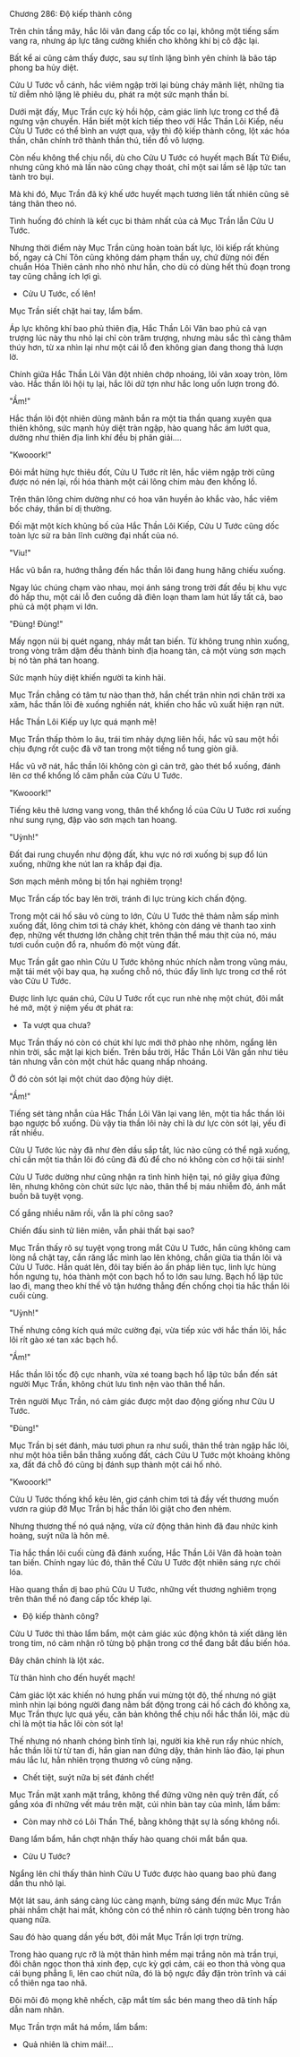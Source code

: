 




Chương 286: Độ kiếp thành công


Trên chín tầng mây, hắc lôi vân đang cấp tốc co lại, không một tiếng sấm vang ra, nhưng áp lực tăng cường khiến cho không khí bị cô đặc lại.

Bất kể ai cũng cảm thấy được, sau sự tĩnh lặng bình yên chính là bão táp phong ba hủy diệt.

Cửu U Tước vỗ cánh, hắc viêm ngập trời lại bùng cháy mãnh liệt, những tia tử diễm nhỏ lặng lẽ phiêu du, phát ra một sức mạnh thần bí.

Dưới mặt đấy, Mục Trần cực kỳ hồi hộp, cảm giác linh lực trong cơ thể đã ngưng vận chuyển. Hắn biết một kích tiếp theo với Hắc Thần Lôi Kiếp, nếu Cửu U Tước có thể bình an vượt qua, vậy thì độ kiếp thành công, lột xác hóa thần, chân chính trở thành thần thú, tiền đồ vô lượng.

Còn nếu không thể chịu nổi, dù cho Cửu U Tước có huyết mạch Bất Tử Điểu, nhưng cũng khó mà lần nào cũng chạy thoát, chỉ một sai lầm sẽ lập tức tan tành tro bụi.

Mà khi đó, Mục Trần đã ký khế ước huyết mạch tương liên tất nhiên cũng sẽ táng thân theo nó.

Tình huống đó chính là kết cục bi thảm nhất của cả Mục Trần lẫn Cửu U Tước.

Nhưng thời điểm này Mục Trần cũng hoàn toàn bất lực, lôi kiếp rất khủng bố, ngay cả Chí Tôn cũng không dám phạm thần uy, chứ đừng nói đến chuẩn Hóa Thiên cảnh nho nhỏ như hắn, cho dù có dùng hết thủ đoạn trong tay cũng chẳng ích lợi gì.

- Cửu U Tước, cố lên!

Mục Trần siết chặt hai tay, lẩm bẩm.

Áp lực không khí bao phủ thiên địa, Hắc Thần Lôi Vân bao phủ cả vạn trượng lúc này thu nhỏ lại chỉ còn trăm trượng, nhưng màu sắc thì càng thâm thúy hơn, từ xa nhìn lại như một cái lỗ đen không gian đang thong thả lượn lờ.

Chính giữa Hắc Thần Lôi Vân đột nhiên chớp nhoáng, lôi vân xoay tròn, lõm vào. Hắc thần lôi hội tụ lại, hắc lôi dữ tợn như hắc long uốn lượn trong đó.

"Ầm!"

Hắc thần lôi đột nhiên dũng mãnh bắn ra một tia thần quang xuyên qua thiên không, sức mạnh hủy diệt tràn ngập, hào quang hắc ám lướt qua, dường như thiên địa linh khí đều bị phân giải....

"Kwooork!"

Đôi mắt hừng hực thiêu đốt, Cửu U Tước rít lên, hắc viêm ngập trời cũng được nó nén lại, rồi hóa thành một cái lông chim màu đen khổng lồ.

Trên thân lông chim dường như có hoa văn huyền ảo khắc vào, hắc viêm bốc cháy, thần bí dị thường.

Đối mặt một kích khủng bố của Hắc Thần Lôi Kiếp, Cửu U Tước cũng dốc toàn lực sử ra bản lĩnh cường đại nhất của nó.

"Viu!"

Hắc vũ bắn ra, hướng thẳng đến hắc thần lôi đang hung hăng chiếu xuống.

Ngay lúc chúng chạm vào nhau, mọi ánh sáng trong trời đất đều bị khu vực đó hấp thu, một cái lỗ đen cuồng dã điên loạn tham lam hút lấy tất cả, bao phủ cả một phạm vi lớn.

"Đùng! Đùng!"

Mấy ngọn núi bị quét ngang, nháy mắt tan biến. Từ không trung nhìn xuống, trong vòng trăm dặm đều thành bình địa hoang tàn, cả một vùng sơn mạch bị nó tàn phá tan hoang.

Sức mạnh hủy diệt khiến người ta kinh hãi.

Mục Trần chẳng có tâm tư nào than thở, hắn chết trân nhìn nơi chân trời xa xăm, hắc thần lôi đè xuống nghiền nát, khiến cho hắc vũ xuất hiện rạn nứt.

Hắc Thần Lôi Kiếp uy lực quá mạnh mẽ!

Mục Trần thấp thỏm lo âu, trái tim nhảy dựng liên hồi, hắc vũ sau một hồi chịu đựng rốt cuộc đã vỡ tan trong một tiếng nổ tung giòn giã.

Hắc vũ vỡ nát, hắc thần lôi không còn gì cản trở, gào thét bổ xuống, đánh lên cơ thể khổng lồ căm phẫn của Cửu U Tước.

"Kwooork!"

Tiếng kêu thê lương vang vong, thân thể khổng lồ của Cửu U Tước rơi xuống như sung rụng, đập vào sơn mạch tan hoang.

"Uỳnh!"

Đất đai rung chuyển như động đất, khu vực nó rơi xuống bị sụp đổ lún xuống, những khe nút lan ra khắp đại địa.

Sơn mạch mênh mông bị tổn hại nghiêm trọng!

Mục Trần cấp tốc bay lên trời, tránh đi lực trùng kích chấn động.

Trong một cái hố sâu vô cùng to lớn, Cửu U Tước thê thảm nằm sấp mình xuống đất, lông chim tơi tả cháy khét, không còn dáng vẻ thanh tao xinh đẹp, những vết thương lớn chằng chịt trên thân thể máu thịt của nó, máu tươi cuồn cuộn đổ ra, nhuốm đỏ một vùng đất.

Mục Trần gắt gao nhìn Cửu U Tước không nhúc nhích nằm trong vũng máu, mặt tái mét vội bay qua, hạ xuống chỗ nó, thúc đẩy linh lực trong cơ thể rót vào Cửu U Tước.

Được linh lực quán chú, Cửu U Tước rốt cục run nhè nhẹ một chút, đôi mắt hé mở, một ý niệm yếu ớt phát ra:

- Ta vượt qua chưa?

Mục Trần thấy nó còn có chút khí lực mới thở phào nhẹ nhõm, ngẩng lên nhìn trời, sắc mặt lại kịch biến. Trên bầu trời, Hắc Thần Lôi Vân gần như tiêu tán nhưng vẫn còn một chút hắc quang nhấp nhoáng.

Ở đó còn sót lại một chút dao động hủy diệt.

"Ầm!"

Tiếng sét tàng nhẫn của Hắc Thần Lôi Vân lại vang lên, một tia hắc thần lôi bạo ngược bổ xuống. Dù vậy tia thần lôi này chỉ là dư lực còn sót lại, yếu đi rất nhiều.

Cửu U Tước lúc này đã như đèn dầu sắp tắt, lúc nào cũng có thể ngã xuống, chỉ cần một tia thần lôi đó cũng đã đủ để cho nó không còn cơ hội tái sinh!

Cửu U Tước dường như cũng nhận ra tình hình hiện tại, nó giãy giụa đứng lên, nhưng không còn chút sức lực nào, thân thể bị máu nhiễm đỏ, ánh mắt buồn bã tuyệt vọng.

Cố gắng nhiều năm rồi, vẫn là phí công sao?

Chiến đấu sinh tử liên miên, vẫn phải thất bại sao?

Mục Trần thấy rõ sự tuyệt vọng trong mắt Cửu U Tước, hắn cũng không cam lòng nắ chặt tay, cắn răng lắc mình lao lên không, chắn giữa tia thần lôi và Cửu U Tước. Hắn quát lên, đôi tay biến ảo ấn pháp liên tục, linh lực hùng hồn ngưng tụ, hóa thành một con bạch hổ to lớn sau lưng. Bạch hổ lập tức lao đi, mang theo khí thế vô tận hướng thẳng đến chống chọi tia hắc thần lôi cuối cùng.

"Uỳnh!"

Thế nhưng công kích quá mức cường đại, vừa tiếp xúc với hắc thần lôi, hắc lôi rít gào xé tan xác bạch hổ.

"Ầm!"

Hắc thần lôi tốc độ cực nhanh, vừa xé toang bạch hổ lập tức bắn đến sát người Mục Trần, không chút lưu tình nện vào thân thể hắn.

Trên người Mục Trần, nó cảm giác được một dao động giống như Cửu U Tước.

"Đùng!"

Mục Trần bị sét đánh, máu tươi phun ra như suối, thân thể tràn ngập hắc lôi, như một hỏa tiễn bắn thẳng xuống đất, cách Cửu U Tước một khoảng không xa, đất đá chỗ đó cũng bị đánh sụp thành một cái hố nhỏ.

"Kwooork!"

Cửu U Tước thống khổ kêu lên, giơ cánh chim tơi tả đầy vết thương muốn vươn ra giúp đỡ Mục Trần bị hắc thần lôi giật cho đen nhẻm.

Nhưng thương thế nó quá nặng, vừa cử động thân hình đã đau nhức kinh hoàng, suýt nữa là hôn mê.

Tia hắc thần lôi cuối cùng đã đánh xuống, Hắc Thần Lôi Vân đã hoàn toàn tan biến. Chính ngay lúc đó, thân thể Cửu U Tước đột nhiên sáng rực chói lóa.

Hào quang thần dị bao phủ Cửu U Tước, những vết thương nghiêm trọng trên thân thể nó đang cấp tốc khép lại.

- Độ kiếp thành công?

Cửu U Tước thì thào lẩm bẩm, một cảm giác xúc động khôn tả xiết dâng lên trong tim, nó cảm nhận rõ từng bộ phận trong cơ thể đang bắt đầu biến hóa.

Đây chân chính là lột xác.

Từ thân hình cho đến huyết mạch!

Cảm giác lột xác khiến nó hưng phấn vui mừng tột độ, thế nhưng nó giật mình nhìn lại bóng người đang nằm bất động trong cái hố cách đó không xa, Mục Trần thực lực quá yếu, căn bản không thể chịu nổi hắc thần lôi, mặc dù chỉ là một tia hắc lôi còn sót lạ!

Thế nhưng nó nhanh chóng bình tĩnh lại, người kia khẽ run rẩy nhúc nhích, hắc thần lôi từ từ tan đi, hắn gian nan đứng dậy, thân hình lảo đảo, lại phun máu lắc lư, hẳn nhiên trọng thương vô cùng nặng.

- Chết tiệt, suýt nữa bị sét đánh chết!

Mục Trần mặt xanh mặt trắng, không thể đứng vững nên quỳ trên đất, cố gắng xóa đi những vết máu trên mặt, cúi nhìn bàn tay của mình, lầm bầm:

- Còn may nhờ có Lôi Thần Thể, bằng không thật sự là sống không nổi.

Đang lẩm bẩm, hắn chợt nhận thấy hào quang chói mắt bắn qua.

- Cửu U Tước?

Ngẩng lên chỉ thấy thân hình Cửu U Tước được hào quang bao phủ đang dần thu nhỏ lại.

Một lát sau, ánh sáng càng lúc càng mạnh, bừng sáng đến mức Mục Trần phải nhắm chặt hai mắt, không còn có thể nhìn rõ cảnh tượng bên trong hào quang nữa.

Sau đó hào quang dần yếu bớt, đôi mắt Mục Trần lợi trợn trừng.

Trong hào quang rực rỡ là một thân hình mềm mại trắng nõn mà trần trụi, đôi chân ngọc thon thả xinh đẹp, cực kỳ gợi cảm, cái eo thon thả vòng qua cái bụng phẳng lì, lên cao chút nữa, đó là bộ ngực đầy đặn tròn trĩnh và cái cổ thiên nga tao nhã.

Đôi môi đỏ mọng khẽ nhếch, cặp mắt tím sắc bén mang theo dã tính hấp dẫn nam nhân.

Mục Trần trợn mắt há mồm, lẩm bẩm:

- Quả nhiên là chim mái!...




